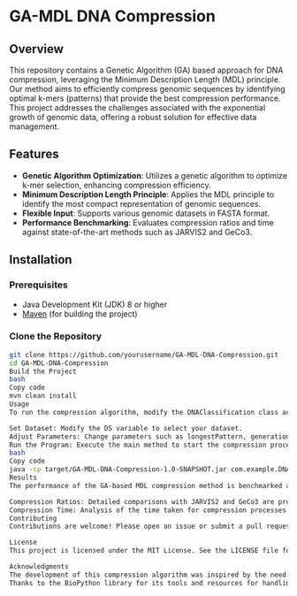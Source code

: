 # GA-MDL DNA Compression

## Overview

This repository contains a Genetic Algorithm (GA) based approach for DNA compression, leveraging the Minimum Description Length (MDL) principle. Our method aims to efficiently compress genomic sequences by identifying optimal k-mers (patterns) that provide the best compression performance. This project addresses the challenges associated with the exponential growth of genomic data, offering a robust solution for effective data management.

## Features

- **Genetic Algorithm Optimization**: Utilizes a genetic algorithm to optimize k-mer selection, enhancing compression efficiency.
- **Minimum Description Length Principle**: Applies the MDL principle to identify the most compact representation of genomic sequences.
- **Flexible Input**: Supports various genomic datasets in FASTA format.
- **Performance Benchmarking**: Evaluates compression ratios and time against state-of-the-art methods such as JARVIS2 and GeCo3.

## Installation

### Prerequisites

- Java Development Kit (JDK) 8 or higher
- [Maven](https://maven.apache.org/download.cgi) (for building the project)

### Clone the Repository

```bash
git clone https://github.com/yourusername/GA-MDL-DNA-Compression.git
cd GA-MDL-DNA-Compression
Build the Project
bash
Copy code
mvn clean install
Usage
To run the compression algorithm, modify the DNAClassification class according to your input files and parameters.

Set Dataset: Modify the DS variable to select your dataset.
Adjust Parameters: Change parameters such as longestPattern, generations, and topSubsequences based on your requirements.
Run the Program: Execute the main method to start the compression process.
bash
Copy code
java -cp target/GA-MDL-DNA-Compression-1.0-SNAPSHOT.jar com.example.DNAClassification
Results
The performance of the GA-based MDL compression method is benchmarked against established reference-free compression methods:

Compression Ratios: Detailed comparisons with JARVIS2 and GeCo3 are provided.
Compression Time: Analysis of the time taken for compression processes.
Contributing
Contributions are welcome! Please open an issue or submit a pull request for any enhancements or bug fixes.

License
This project is licensed under the MIT License. See the LICENSE file for details.

Acknowledgments
The development of this compression algorithm was inspired by the need for efficient genomic data storage.
Thanks to the BioPython library for its tools and resources for handling biological data.
